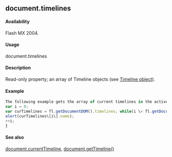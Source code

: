 ## document.timelines

#### Availability

Flash MX 2004.

#### Usage

document.timelines

#### Description

Read-only property; an array of Timeline objects (see [Timeline object](#!wielmic/developers-animatesdk-docs/test/Timeline_object/timeline_summary.md)).

#### Example

```javascript
The following example gets the array of current timelines in the active document and displays their names in the Output panel:
var i = 0;
var curTimelines = fl.getDocumentDOM().timelines; while(i \< fl.getDocumentDOM().timelines.length){
alert(curTimelines\[i\].name);
++i;
}

```
#### See also

[document.currentTimeline](#!wielmic/developers-animatesdk-docs/test/Document_object/docume39.md), [document.getTimeline()](#!wielmic/developers-animatesdk-docs/test/Document_object/docume88.md)
